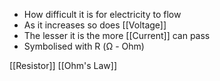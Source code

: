 - How difficult it is for electricity to flow
- As it increases so does [[Voltage]]
- The lesser it is the more [[Current]] can pass
- Symbolised with R (Ω - Ohm)

[[Resistor]]
[[Ohm's Law]]